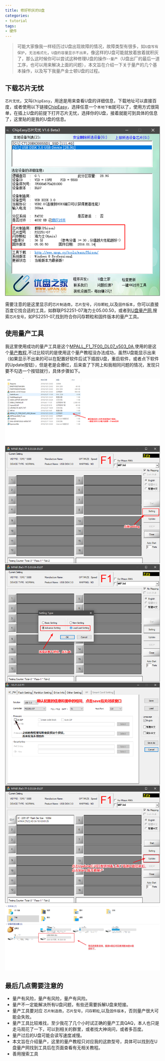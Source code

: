 ```yaml
---
title: 修好积灰的U盘
categories:
- tutorial
tags:
- 硬件
---
```


>可能大家像我一样经历过U盘出现故障的情况，故障类型有很多，如`U盘写有保护`，`无法格式化`，`U盘的容量显示不出来`，像这样的U盘可能就放着放着就积灰了，那么这时候你可以尝试这种修理U盘的操作--`量产`（U盘出厂的最后一道工序，也可以用来解决上面的问题），本文旨在介绍一下关于量产的几个基本操作，以及写下我量产金士顿U盘的过程。


## 下载芯片无忧

`芯片无忧`，又叫`ChipEasy`，用途是用来查看U盘的详细信息，下载地址可以直接百度，或者使用以下链接[ChipEasy](http://dl.pconline.com.cn/download/91928-1.html)，选择任意一个`本地下载`就可以了，使用方式很简单，在插上U盘的前提下打开芯片无忧，选择你的U盘，接着就能可到具体的信息了，这里贴的是我的U盘的信息。

![ChipEasyDetail](https://github.com/iAoe444/iAoe444.github.io/blob/master/assets/images/181006RepairUdisk/ChipEasy_Detail.png?raw=true)

需要注意的是这里显示的`芯片制造商`，`芯片型号`，`闪存颗粒`,以及`固件版本`，你可以直接百度它找合适的工具，如群联PS2251-07海力士05.00.50，或者到[U盘量产网](http://www.upantool.com/),搜索`芯片型号`，如PS2251-07,找到符合你闪存颗粒和固件版本的量产工具。


## 使用量产工具

我这里使用成功的量产工具是这个[MPALL_F1_7F00_DL07_v503_0A](https://pan.baidu.com/s/1W8VMdVX2SZ8vwpiT8DP9Rw),使用的是这个[量产教程](http://www.upantool.com/jiaocheng/liangchan/Phison/11074.html),不过比较坑的是使用这个量产教程没办法成功，虽然U盘能显示出来（如果显示不出来的可以在配置好软件后试下插拔U盘，重启软件，或者点下软件的Update按钮），但是老是会爆红，后来查了下网上和我相同问题的情况，发现只要不勾选一个按钮就行，具体步骤如下。

![step1](https://github.com/iAoe444/iAoe444.github.io/blob/master/assets/images/181006RepairUdisk/step1.png?raw=true)
![step2](https://github.com/iAoe444/iAoe444.github.io/blob/master/assets/images/181006RepairUdisk/step2.png?raw=true)
![step3](https://github.com/iAoe444/iAoe444.github.io/blob/master/assets/images/181006RepairUdisk/step3.png?raw=true)
![step4](https://github.com/iAoe444/iAoe444.github.io/blob/master/assets/images/181006RepairUdisk/step4.png?raw=true)
![step5](https://github.com/iAoe444/iAoe444.github.io/blob/master/assets/images/181006RepairUdisk/step5.png?raw=true)
![step6](https://github.com/iAoe444/iAoe444.github.io/blob/master/assets/images/181006RepairUdisk/step6.png?raw=true)

## 最后几点需要注意的

* 量产有风险，量产有风险，量产有风险。
* 量产不一定能解决所有U盘问题，有些还需要拆解U盘来短接。
* 量产工具要对应 `芯片制造商`，`芯片型号`，`闪存颗粒`,以及`固件版本`，否则量产很大可能会失败。
* 量产工具比较难找，至少我花了几个小时试正确的量产工具QAQ，本人也只是走马观花了一下，可以到相关的群里，或者找大神询问，或者多百度。
* 量产过后的U盘可能会读写速度减慢。
* 本文旨在介绍量产，这里的量产教程只对应我的这款型号，具体可以找到在U盘量产网找到工具后在页面查看有无相关教程。
* 善用搜索工具